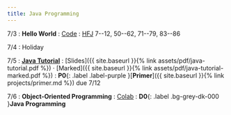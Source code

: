 ```yaml
---
title: Java Programming
---
```


7/3
: **Hello World**
  : [Code](https://gist.github.com/kevinlin1/84ab2025f9508b0888fc4ad611a30b3c)
: [HFJ](https://www.rcsdk12.org/cms/lib/NY01001156/Centricity/Domain/4951/Head_First_Java_Second_Edition.pdf) 7--12, 50--62, 71--79, 83--86

7/4
: Holiday

7/5
: [**Java Tutorial**](https://cse12x.github.io/java-tutorial/)
  : [Slides]({{ site.baseurl }}{% link assets/pdf/java-tutorial.pdf %}) &middot;
    [Marked]({{ site.baseurl }}{% link assets/pdf/java-tutorial-marked.pdf %})
: **P0**{: .label .label-purple }[**Primer**]({{ site.baseurl }}{% link projects/primer.md %}) due 7/12

7/6
: **Object-Oriented Programming**
  : [Colab](https://colab.research.google.com/drive/1_-UR_advg-9J4o1WwWBvawPfFv0ZEdpm?usp=sharing)
: **D0**{: .label .bg-grey-dk-000 }**Java Programming**
